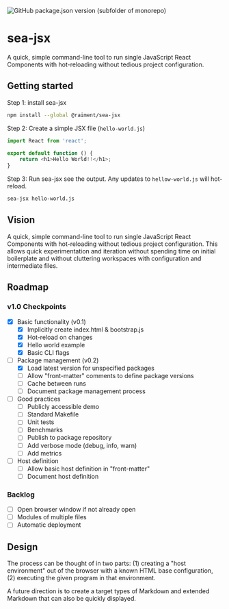 ![GitHub package.json version (subfolder of monorepo)](https://img.shields.io/github/package-json/v/raiment-studios/monorepo?filename=source%2Fprojects%2Fsea%2Fapps%2Fsea-jsx%2Fpackage.json)

# sea-jsx

A quick, simple command-line tool to run single JavaScript React Components with hot-reloading without tedious project configuration.

## Getting started

Step 1: install sea-jsx

```bash
npm install --global @raiment/sea-jsx
```

Step 2: Create a simple JSX file (`hello-world.js`)

```javascript
import React from 'react';

export default function () {
    return <h1>Hello World!!</h1>;
}
```

Step 3: Run sea-jsx see the output.  Any updates to `hellow-world.js` will hot-reload.

```bash
sea-jsx hello-world.js
```


## Vision

A quick, simple command-line tool to run single JavaScript React Components with hot-reloading without tedious project configuration.  This allows quick experimentation and iteration without spending time on initial boilerplate and without cluttering workspaces with configuration and intermediate files.

## Roadmap

### v1.0 Checkpoints

* [x] Basic functionality (v0.1)
    * [x] Implicitly create index.html & bootstrap.js
    * [x] Hot-reload on changes
    * [x] Hello world example
    * [x] Basic CLI flags
* [ ] Package management (v0.2)
    * [x] Load latest version for unspecified packages
    * [ ] Allow "front-matter" comments to define package versions
    * [ ] Cache between runs
    * [ ] Document package management process
* [ ] Good practices
    * [ ] Publicly accessible demo
    * [ ] Standard Makefile
    * [ ] Unit tests
    * [ ] Benchmarks
    * [ ] Publish to package repository
    * [ ] Add verbose mode (debug, info, warn)
    * [ ] Add metrics
* [ ] Host definition
    * [ ] Allow basic host definition in "front-matter"
    * [ ] Document host definition

### Backlog

* [ ] Open browser window if not already open
* [ ] Modules of multiple files
* [ ] Automatic deployment

## Design

The process can be thought of in two parts: (1) creating a "host environment" out of the browser with a known HTML base configuration, (2) executing the given program in that environment.

A future direction is to create a target types of Markdown and extended Markdown that can also be quickly displayed.
